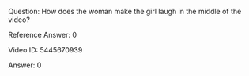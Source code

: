 Question: How does the woman make the girl laugh in the middle of the video?

Reference Answer: 0

Video ID: 5445670939

Answer: 0

